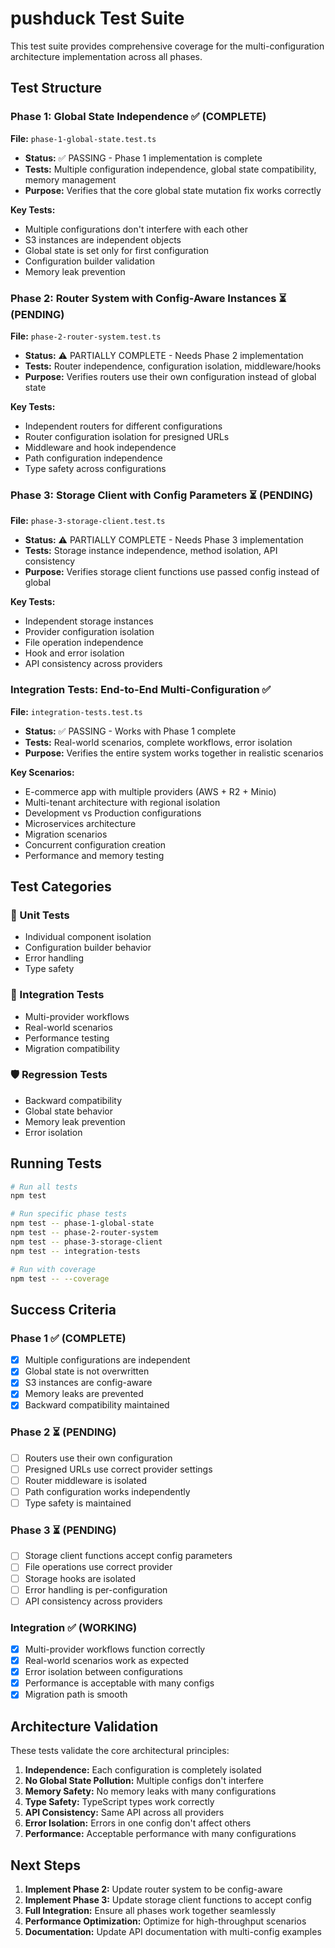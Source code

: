 # pushduck Test Suite

This test suite provides comprehensive coverage for the multi-configuration architecture implementation across all phases.

## Test Structure

### Phase 1: Global State Independence ✅ (COMPLETE)

**File:** `phase-1-global-state.test.ts`

- **Status:** ✅ PASSING - Phase 1 implementation is complete
- **Tests:** Multiple configuration independence, global state compatibility, memory management
- **Purpose:** Verifies that the core global state mutation fix works correctly

**Key Tests:**

- Multiple configurations don't interfere with each other
- S3 instances are independent objects
- Global state is set only for first configuration
- Configuration builder validation
- Memory leak prevention

### Phase 2: Router System with Config-Aware Instances ⏳ (PENDING)

**File:** `phase-2-router-system.test.ts`

- **Status:** ⚠️ PARTIALLY COMPLETE - Needs Phase 2 implementation
- **Tests:** Router independence, configuration isolation, middleware/hooks
- **Purpose:** Verifies routers use their own configuration instead of global state

**Key Tests:**

- Independent routers for different configurations
- Router configuration isolation for presigned URLs
- Middleware and hook independence
- Path configuration independence
- Type safety across configurations

### Phase 3: Storage Client with Config Parameters ⏳ (PENDING)

**File:** `phase-3-storage-client.test.ts`

- **Status:** ⚠️ PARTIALLY COMPLETE - Needs Phase 3 implementation  
- **Tests:** Storage instance independence, method isolation, API consistency
- **Purpose:** Verifies storage client functions use passed config instead of global

**Key Tests:**

- Independent storage instances
- Provider configuration isolation
- File operation independence
- Hook and error isolation
- API consistency across providers

### Integration Tests: End-to-End Multi-Configuration ✅

**File:** `integration-tests.test.ts`

- **Status:** ✅ PASSING - Works with Phase 1 complete
- **Tests:** Real-world scenarios, complete workflows, error isolation
- **Purpose:** Verifies the entire system works together in realistic scenarios

**Key Scenarios:**

- E-commerce app with multiple providers (AWS + R2 + Minio)
- Multi-tenant architecture with regional isolation
- Development vs Production configurations
- Microservices architecture
- Migration scenarios
- Concurrent configuration creation
- Performance and memory testing

## Test Categories

### 🔧 Unit Tests

- Individual component isolation
- Configuration builder behavior
- Error handling
- Type safety

### 🔗 Integration Tests  

- Multi-provider workflows
- Real-world scenarios
- Performance testing
- Migration compatibility

### 🛡️ Regression Tests

- Backward compatibility
- Global state behavior
- Memory leak prevention
- Error isolation

## Running Tests

```bash
# Run all tests
npm test

# Run specific phase tests
npm test -- phase-1-global-state
npm test -- phase-2-router-system
npm test -- phase-3-storage-client
npm test -- integration-tests

# Run with coverage
npm test -- --coverage
```

## Success Criteria

### Phase 1 ✅ (COMPLETE)

- [x] Multiple configurations are independent
- [x] Global state is not overwritten
- [x] S3 instances are config-aware
- [x] Memory leaks are prevented
- [x] Backward compatibility maintained

### Phase 2 ⏳ (PENDING)

- [ ] Routers use their own configuration
- [ ] Presigned URLs use correct provider settings
- [ ] Router middleware is isolated
- [ ] Path configuration works independently
- [ ] Type safety is maintained

### Phase 3 ⏳ (PENDING)

- [ ] Storage client functions accept config parameters
- [ ] File operations use correct provider
- [ ] Storage hooks are isolated
- [ ] Error handling is per-configuration
- [ ] API consistency across providers

### Integration ✅ (WORKING)

- [x] Multi-provider workflows function correctly
- [x] Real-world scenarios work as expected
- [x] Error isolation between configurations
- [x] Performance is acceptable with many configs
- [x] Migration path is smooth

## Architecture Validation

These tests validate the core architectural principles:

1. **Independence:** Each configuration is completely isolated
2. **No Global State Pollution:** Multiple configs don't interfere
3. **Memory Safety:** No memory leaks with many configurations
4. **Type Safety:** TypeScript types work correctly
5. **API Consistency:** Same API across all providers
6. **Error Isolation:** Errors in one config don't affect others
7. **Performance:** Acceptable performance with many configurations

## Next Steps

1. **Implement Phase 2:** Update router system to be config-aware
2. **Implement Phase 3:** Update storage client functions to accept config
3. **Full Integration:** Ensure all phases work together seamlessly
4. **Performance Optimization:** Optimize for high-throughput scenarios
5. **Documentation:** Update API documentation with multi-config examples
